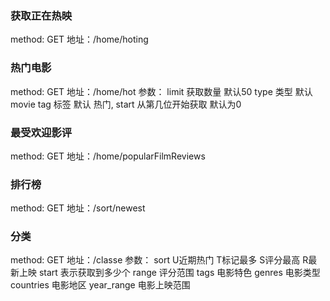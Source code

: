 ### 获取正在热映
method: GET
地址：/home/hoting

### 热门电影
method: GET
地址：/home/hot
参数：
limit 获取数量 默认50
type 类型 默认 movie
tag 标签 默认 热门,
start 从第几位开始获取 默认为0


### 最受欢迎影评
method: GET
地址：/home/popularFilmReviews

### 排行榜
method: GET
地址：/sort/newest
### 分类
method: GET
地址：/classe
参数：
sort  U近期热门  T标记最多  S评分最高 R最新上映
start 表示获取到多少个
range 评分范围
tags 电影特色
genres 电影类型
countries 电影地区
year_range 电影上映范围